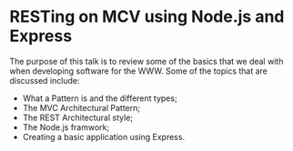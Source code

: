 RESTing on MCV using Node.js and Express
=====

The purpose of this talk is to review some of the basics that we deal with when developing software for the WWW.
Some of the topics that are discussed include:

* What a Pattern is and the different types;
* The MVC Architectural Pattern;
* The REST Architectural style;
* The Node.js framwork;
* Creating a basic application using Express.

